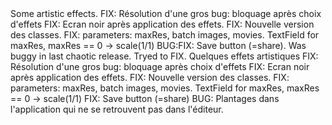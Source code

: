 <en-US>
Some artistic effects.
FIX: Résolution d'une gros bug: bloquage après choix d'effets
FIX: Ecran noir après application des effets.
FIX: Nouvelle version des classes.
FIX: parameters: maxRes, batch images, movies. TextField for maxRes, maxRes == 0 -> scale(1/1)
BUG:FIX: Save button (=share). Was buggy in last chaotic release. Tryed to FIX.

</en-US>
<fr-FR>
Quelques effets artistiques
FIX: Résolution d'une gros bug: bloquage après choix d'effets
FIX: Ecran noir après application des effets.
FIX: Nouvelle version des classes.
FIX: parameters: maxRes, batch images, movies. TextField for maxRes, maxRes == 0 -> scale(1/1)
FIX: Save button (=share)
BUG: Plantages dans l'application qui ne se retrouvent pas dans l'éditeur. 
</fr-FR>